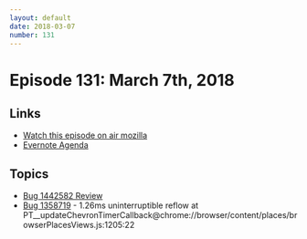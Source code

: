 ```yaml
---
layout: default
date: 2018-03-07
number: 131
---
```


# Episode 131: March 7th, 2018

## Links
* [Watch this episode on air mozilla](https://air.mozilla.org/the-joy-of-coding-episode-131/)
* [Evernote Agenda](https://www.evernote.com/l/AbIuQZc_MjBDPZF-JHAhULnBG1Zbbw5PxqM)

## Topics

* [Bug 1442582 Review](https://bugzilla.mozilla.org/show_bug.cgi?id=1442582)
* [Bug 1358719](https://bugzilla.mozilla.org/show_bug.cgi?id=1358719) - 1.26ms uninterruptible reflow at PT__updateChevronTimerCallback@chrome://browser/content/places/browserPlacesViews.js:1205:22

